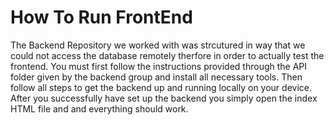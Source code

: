 # How To Run FrontEnd

The Backend Repository we worked with was strcutured in way that we could not access the database remotely therfore in order to actually test the frontend. You must first follow the instructions provided through the API folder given by the backend group and install all necessary tools. Then follow all steps to get the backend up and running locally on your device. After you successfully have set up the backend you simply open the index HTML file and and everything should work.
